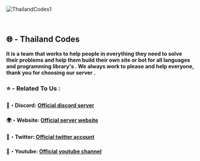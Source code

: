 <p align="left"><img src="https://cdn.discordapp.com/attachments/884637183963701358/963457701579456552/about.png" alt="ThailandCodes1"></p>  
<br>

**<p><h2>🌐 - Thailand Codes</h2></p>**
**It is a team that works to help people in everything they need to solve their problems and help them build their own site or bot for all languages and programming library's .
We always work to please and help everyone, thank you for choosing our server .**

### ⭐ - **Related To Us** :
#### 📜・Discord: **[Official discord server](https://discord.gg/thailandcodes)**</p>
#### 🌍・Website: **[Official server website](https://thailandcodes.top)**<br>
#### 💬・Twitter: **[Official twitter account](https://twitter.com/ThailandCodes)**<br> 
#### 📢・Youtube: **[Official youtube channel](https://youtube.com/c/ThailandCodes)**<br>
